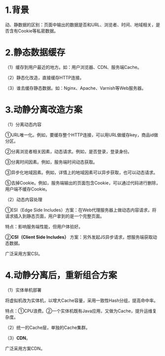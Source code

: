 
# 1.背景

动、静数据的区别：页面中输出的数据是否和URL、浏览者、时间、地域相关，是否含有Cookie等私密数据。

# 2.静态数据缓存

（1）缓存到用户最近的地方。如：用户浏览器、CDN、服务端Cache。

（2）静态化改造，直接缓存HTTP连接。

（3）谁去缓存静态数据。如：Nginx、Apache、Varnish等Web服务器。

# 3.动静分离改造方案

（1）分离动态内容

①URL唯一化。例如，要缓存整个HTTP连接，可以用URL做缓存key，商品id做分区。

②分离浏览者相关因素，动态请求。例如，是否登录，登录身份。

③分离时间因素。例如，服务端时间动态获取。

③异步化地域因素。例如，详情上的地域因素可以异步获取，也可以动态请求。

⑤去掉Cookie。例如，服务端输出的页面包含Cookie，可以通过代码进行删除，用户端不缓存Cookie。

（2）动态内容处理

①ESI（Edge Side Includes）方案：在Web代理服务器上做动态内容请求，将请求插入到静态页面，用户拿到的是一个完整页面。

特点：影响服务端性能，但用户体验好。

②**CSI（Client Side Includes）** 方案：另外发起JS异步请求，想服务端获取动态数据。

广泛采用方案CSI。

# 4.动静分离后，重新组合方案

（1）实体单机部署

将虚拟机改为实体机，以增大Cache容量，采用一致性Hash分组，提高命中率。

特点：①CPU浪费。②一个实体机既有Java应用，又做为Cache，提升运维复杂度。

（2）统一的Cache层，单独的Cache集群。

（3）**CDN**。

广泛采用方案CDN。
